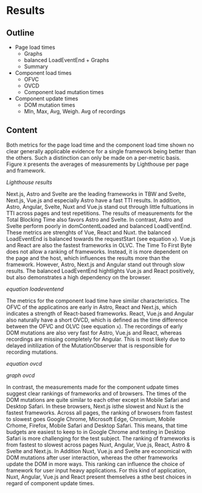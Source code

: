 # Results

## Outline

- Page load times
  - Graphs
  - balanced LoadEventEnd + Graphs
  - Summary
- Component load times
  - OFVC
  - OVCD
  - Component load mutation times
- Component update times
  - DOM mutation times
  - MIn, Max, Avg, Weigh. Avg of recordings

## Content

Both metrics for the page load time and the component load time shown no clear generally applicable evidence for a single framework being better than the others. Such a distinction can only be made on a per-metric basis. Figure `X` presents the averages of measurements by Lighthouse per page and framework.

*Lighthouse results*

Next.js, Astro and Svelte are the leading frameworks in TBW and Svelte, Next.js, Vue.js and especially Astro have a fast TTI results. In addition, Astro, Angular, Svelte, Nuxt and Vue.js stand out through little fultuations in TTI across pages and test repetitions. The results of measurements for the Total Blocking Time also favors Astro and Svelte. In contrast, Astro and Svelte perform poorly in domContentLoaded and balanced LoadEventEnd. These metrics are strenghts of Vue, React and Nuxt. the balanced LoadEventEnd is balanced towards the requestStart (see equation `x`). Vue.js and React are also the fastest frameworks in OLVC. The Time To First Byte  does not allow a ranking of frameworks. Instead, it is more dependent on the page and the host, which influences the results more than the framework. However, Astro, Next.js and Angular stand out through slow results. The balanced LoadEventEnd hightlights Vue.js and React positively, but also demonstrates a high dependency on the browser.

*equation loadeventend*

The metrics for the component load time have similar characteristics. The OFVC of the applicatinos are early in Astro, React and Next.js, which indicates a strength of React-based frameworks. React, Vue.js and Angular also naturally have a short OVCD, which is defined as the time difference between the OFVC and OLVC (see equation `x`). The recordings of early DOM mutations are also very fast for Astro, Vue.js and React, whereas recordings are missing completely for Angular. This is most likely due to delayed initilization of the MutationObserver that is responsible for recording mutations.

*equation ovcd*

*graph ovcd*

In contrast, the measurements made for the component udpate times suggest clear rankings of frameworks and of browsers. The times of the DOM mutations are quite similar to each other except in Mobile Safari and Desktop Safari. In these browsers, Next.js isthe slowest and Nuxt is the fastest frameworks. Across all pages, the ranking of brwosers from fastest to slowest goes Google Chrome, Microsoft Edge, Chromium, Mobile Crhome, Firefox, Mobile Safari and Desktop Safari. This means, that time budgets are easiest to keep to in Google Chrome and testing in Desktop Safari is more challenging for the test subject. The ranking of frameworks is from fastest to slowest across pages Nuxt, Angular, Vue.js, React, Astro & Svelte and Next.js. In Addition Nuxt, Vue.js and Svelte are economical with DOM mutations after user interaction, whereas the other frameworks update the DOM in more ways. This ranking can influence the choice of framework for user input heavy applications. For this kind of application, Nuxt, Angular, Vue.js and React present themselves a sthe best choices in regard of component update times.